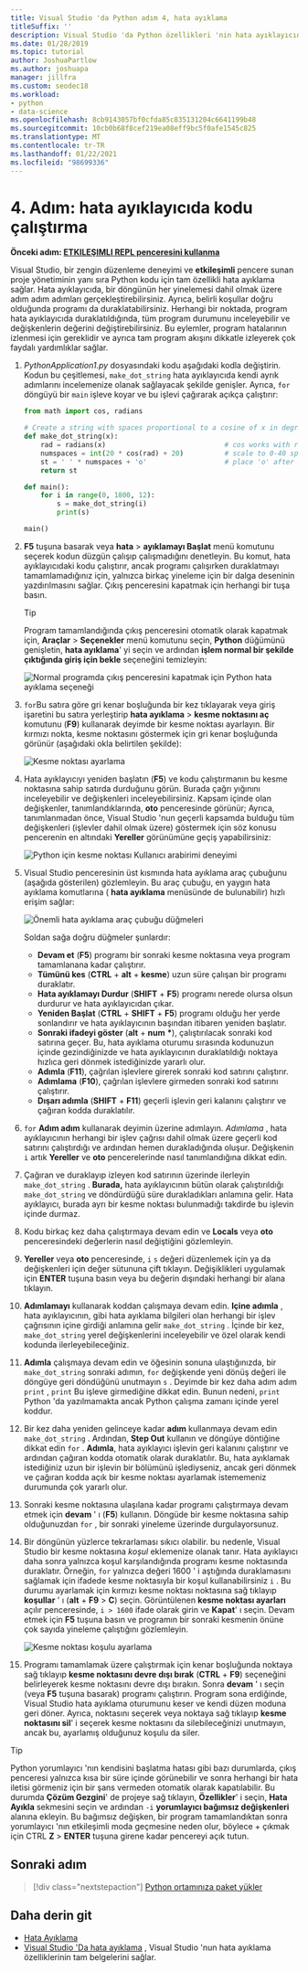 ```yaml
---
title: Visual Studio 'da Python adım 4, hata ayıklama
titleSuffix: ''
description: Visual Studio 'da Python özellikleri 'nin hata ayıklayıcıda nasıl çalıştırılacağını kapsayan temel bir anlatım 4. adımı.
ms.date: 01/28/2019
ms.topic: tutorial
author: JoshuaPartlow
ms.author: joshuapa
manager: jillfra
ms.custom: seodec18
ms.workload:
- python
- data-science
ms.openlocfilehash: 8cb9143057bf0cfda85c835131204c6641199b48
ms.sourcegitcommit: 10cb0b68f8cef219ea08eff9bc5f0afe1545c825
ms.translationtype: MT
ms.contentlocale: tr-TR
ms.lasthandoff: 01/22/2021
ms.locfileid: "98699336"
---
```

# <a name="step-4-run-code-in-the-debugger"></a>4. Adım: hata ayıklayıcıda kodu çalıştırma

**Önceki adım: [ETKILEŞIMLI REPL penceresini kullanma](tutorial-working-with-python-in-visual-studio-step-03-interactive-repl.md)**

Visual Studio, bir zengin düzenleme deneyimi ve **etkileşimli** pencere sunan proje yönetiminin yanı sıra Python kodu için tam özellikli hata ayıklama sağlar. Hata ayıklayıcıda, bir döngünün her yinelemesi dahil olmak üzere adım adım adımları gerçekleştirebilirsiniz. Ayrıca, belirli koşullar doğru olduğunda programı da duraklatabilirsiniz. Herhangi bir noktada, program hata ayıklayıcıda duraklatıldığında, tüm program durumunu inceleyebilir ve değişkenlerin değerini değiştirebilirsiniz. Bu eylemler, program hatalarının izlenmesi için gereklidir ve ayrıca tam program akışını dikkatle izleyerek çok faydalı yardımlıklar sağlar.

1. *PythonApplication1.py* dosyasındaki kodu aşağıdaki kodla değiştirin. Kodun bu çeşitlemesi, `make_dot_string` hata ayıklayıcıda kendi ayrık adımlarını incelemenize olanak sağlayacak şekilde genişler. Ayrıca, `for` döngüyü bir `main` işleve koyar ve bu işlevi çağırarak açıkça çalıştırır:

    ```python
    from math import cos, radians

    # Create a string with spaces proportional to a cosine of x in degrees
    def make_dot_string(x):
        rad = radians(x)                             # cos works with radians
        numspaces = int(20 * cos(rad) + 20)          # scale to 0-40 spaces
        st = ' ' * numspaces + 'o'                   # place 'o' after the spaces
        return st

    def main():
        for i in range(0, 1800, 12):
            s = make_dot_string(i)
            print(s)

    main()
    ```

1. **F5** tuşuna basarak veya **hata**  >  **ayıklamayı Başlat** menü komutunu seçerek kodun düzgün çalışıp çalışmadığını denetleyin. Bu komut, hata ayıklayıcıdaki kodu çalıştırır, ancak programı çalışırken duraklatmayı tamamlamadığınız için, yalnızca birkaç yineleme için bir dalga deseninin yazdırılmasını sağlar. Çıkış penceresini kapatmak için herhangi bir tuşa basın.

    > [!Tip]
    > Program tamamlandığında çıkış penceresini otomatik olarak kapatmak için, **Araçlar**  >  **Seçenekler** menü komutunu seçin, **Python** düğümünü genişletin, **hata ayıklama**' yi seçin ve ardından **işlem normal bir şekilde çıktığında giriş için bekle** seçeneğini temizleyin:
    >
    > ![Normal programda çıkış penceresini kapatmak için Python hata ayıklama seçeneği](media/vs-getting-started-python-22-debugging5.png)

1. `for`Bu satıra göre gri kenar boşluğunda bir kez tıklayarak veya giriş işaretini bu satıra yerleştirip **hata ayıklama**  >  **kesme noktasını aç** komutunu (**F9**) kullanarak deyimde bir kesme noktası ayarlayın. Bir kırmızı nokta, kesme noktasını göstermek için gri kenar boşluğunda görünür (aşağıdaki okla belirtilen şekilde):

    ![Kesme noktası ayarlama](media/vs-getting-started-python-18-debugging1.png)

1. Hata ayıklayıcıyı yeniden başlatın (**F5**) ve kodu çalıştırmanın bu kesme noktasına sahip satırda durduğunu görün. Burada çağrı yığınını inceleyebilir ve değişkenleri inceleyebilirsiniz. Kapsam içinde olan değişkenler, tanımlandıklarında, **oto** penceresinde görünür; Ayrıca, tanımlanmadan önce, Visual Studio 'nun geçerli kapsamda bulduğu tüm değişkenleri (işlevler dahil olmak üzere) göstermek için söz konusu pencerenin en altındaki **Yereller** görünümüne geçiş yapabilirsiniz:

    ![Python için kesme noktası Kullanıcı arabirimi deneyimi](media/vs-getting-started-python-19-debugging2b.png)

1. Visual Studio penceresinin üst kısmında hata ayıklama araç çubuğunu (aşağıda gösterilen) gözlemleyin. Bu araç çubuğu, en yaygın hata ayıklama komutlarına ( **hata ayıklama** menüsünde de bulunabilir) hızlı erişim sağlar:

    ![Önemli hata ayıklama araç çubuğu düğmeleri](media/vs-getting-started-python-20-debugging3.png)

    Soldan sağa doğru düğmeler şunlardır:
    - **Devam et** (**F5**) programı bir sonraki kesme noktasına veya program tamamlanana kadar çalıştırır.
    - **Tümünü kes** (**CTRL** + **alt** + **kesme**) uzun süre çalışan bir programı duraklatır.
    - **Hata ayıklamayı Durdur** (**SHIFT** + **F5**) programı nerede olursa olsun durdurur ve hata ayıklayıcıdan çıkar.
    - **Yeniden Başlat** (**CTRL** + **SHIFT** + **F5**) programı olduğu her yerde sonlandırır ve hata ayıklayıcının başından itibaren yeniden başlatır.
    - **Sonraki ifadeyi göster** (**alt** + **num** **&#42;**), çalıştırılacak sonraki kod satırına geçer. Bu, hata ayıklama oturumu sırasında kodunuzun içinde gezindiğinizde ve hata ayıklayıcının duraklatıldığı noktaya hızlıca geri dönmek istediğinizde yararlı olur.
    - **Adımla** (**F11**), çağrılan işlevlere girerek sonraki kod satırını çalıştırır.
    - **Adımlama** (**F10**), çağrılan işlevlere girmeden sonraki kod satırını çalıştırır.
    - **Dışarı adımla** (**SHIFT** + **F11**) geçerli işlevin geri kalanını çalıştırır ve çağıran kodda duraklatılır.

1. `for` **Adım adım** kullanarak deyimin üzerine adımlayın. *Adımlama* , hata ayıklayıcının herhangi bir işlev çağrısı dahil olmak üzere geçerli kod satırını çalıştırdığı ve ardından hemen durakladığında oluşur. Değişkenin `i` artık **Yereller** ve **oto** pencerelerinde nasıl tanımlandığına dikkat edin.

1. Çağıran ve duraklayıp izleyen kod satırının üzerinde ilerleyin `make_dot_string` . **Burada,** hata ayıklayıcının bütün olarak çalıştırıldığı `make_dot_string` ve döndürdüğü süre durakladıkları anlamına gelir. Hata ayıklayıcı, burada ayrı bir kesme noktası bulunmadığı takdirde bu işlevin içinde durmaz.

1. Kodu birkaç kez daha çalıştırmaya devam edin ve **Locals** veya **oto** penceresindeki değerlerin nasıl değiştiğini gözlemleyin.

1. **Yereller** veya **oto** penceresinde,  `i` `s` değeri düzenlemek için ya da değişkenleri için değer sütununa çift tıklayın. Değişiklikleri uygulamak için **ENTER** tuşuna basın veya bu değerin dışındaki herhangi bir alana tıklayın.

1. **Adımlamayı** kullanarak koddan çalışmaya devam edin. **Içine adımla** , hata ayıklayıcının, gibi hata ayıklama bilgileri olan herhangi bir işlev çağrısının içine girdiği anlamına gelir `make_dot_string` . İçinde bir kez, `make_dot_string` yerel değişkenlerini inceleyebilir ve özel olarak kendi kodunda ilerleyebileceğiniz.

1. **Adımla** çalışmaya devam edin ve öğesinin sonuna ulaştığınızda, bir `make_dot_string` sonraki adımın, `for` değişkende yeni dönüş değeri ile döngüye geri döndüğünü unutmayın `s` . Deyimde bir kez daha adım adım `print` ,  `print` Bu işleve girmediğine dikkat edin. Bunun nedeni, `print` Python 'da yazılmamakta ancak Python çalışma zamanı içinde yerel koddur.

1. Bir kez daha yeniden gelinceye kadar **adım** kullanmaya devam edin `make_dot_string` . Ardından, **Step Out** kullanın ve döngüye döntiğine dikkat edin `for` . **Adımla**, hata ayıklayıcı işlevin geri kalanını çalıştırır ve ardından çağıran kodda otomatik olarak duraklatılır. Bu, hata ayıklamak istediğiniz uzun bir işlevin bir bölümünü işlediyseniz, ancak geri dönmek ve çağıran kodda açık bir kesme noktası ayarlamak istememeniz durumunda çok yararlı olur.

1. Sonraki kesme noktasına ulaşılana kadar programı çalıştırmaya devam etmek için **devam** ' ı (**F5**) kullanın. Döngüde bir kesme noktasına sahip olduğunuzdan `for` , bir sonraki yineleme üzerinde durgulayorsunuz.

1. Bir döngünün yüzlerce tekrarlaması sıkıcı olabilir. bu nedenle, Visual Studio bir kesme noktasına *koşul* eklemenize olanak tanır. Hata ayıklayıcı daha sonra yalnızca koşul karşılandığında programı kesme noktasında duraklatır. Örneğin, `for` yalnızca değeri 1600 ' i aştığında duraklamasını sağlamak için ifadede kesme noktasıyla bir koşul kullanabilirsiniz `i` . Bu durumu ayarlamak için kırmızı kesme noktası noktasına sağ tıklayıp **koşullar** ' ı (**alt** + **F9**  >  **C**) seçin. Görüntülenen **kesme noktası ayarları** açılır penceresinde, `i > 1600` ifade olarak girin ve **Kapat**' ı seçin. Devam etmek için **F5** tuşuna basın ve programın bir sonraki kesmenin önüne çok sayıda yineleme çalıştığını gözlemleyin.

    ![Kesme noktası koşulu ayarlama](media/vs-getting-started-python-21-debugging4.png)

1. Programı tamamlamak üzere çalıştırmak için kenar boşluğunda noktaya sağ tıklayıp **kesme noktasını devre dışı bırak** (**CTRL** + **F9**) seçeneğini belirleyerek kesme noktasını devre dışı bırakın. Sonra **devam** ' ı seçin (veya **F5** tuşuna basarak) programı çalıştırın. Program sona erdiğinde, Visual Studio hata ayıklama oturumunu keser ve kendi düzen moduna geri döner. Ayrıca, noktasını seçerek veya noktaya sağ tıklayıp **kesme noktasını sil**' i seçerek kesme noktasını da silebileceğinizi unutmayın, ancak bu, ayarlamış olduğunuz koşulu da siler.

> [!Tip]
> Python yorumlayıcı 'nın kendisini başlatma hatası gibi bazı durumlarda, çıkış penceresi yalnızca kısa bir süre içinde görünebilir ve sonra herhangi bir hata iletisi görmeniz için bir şans vermeden otomatik olarak kapatılabilir. Bu durumda **Çözüm Gezgini**' de projeye sağ tıklayın, **Özellikler**' i seçin, **Hata Ayıkla** sekmesini seçin ve ardından `-i` **yorumlayıcı bağımsız değişkenleri** alanına ekleyin. Bu bağımsız değişken, bir program tamamlandıktan sonra yorumlayıcı 'nın etkileşimli moda geçmesine neden olur, böylece  + çıkmak için CTRL **Z**  >  **ENTER** tuşuna girene kadar pencereyi açık tutun.

## <a name="next-step"></a>Sonraki adım

> [!div class="nextstepaction"]
> [Python ortamınıza paket yükler](tutorial-working-with-python-in-visual-studio-step-05-installing-packages.md)

## <a name="go-deeper"></a>Daha derin git

- [Hata Ayıklama](debugging-python-in-visual-studio.md)
- [Visual Studio 'Da hata ayıklama](../debugger/debugger-feature-tour.md) , Visual Studio 'nun hata ayıklama özelliklerinin tam belgelerini sağlar.
